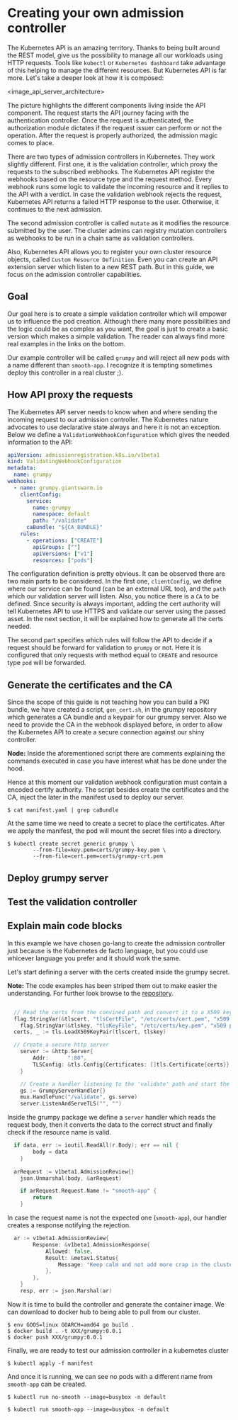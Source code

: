 # Creating your own admission controller

The Kubernetes API is an amazing territory. Thanks to being built around the REST model, give us the possibility to manage all our workloads using HTTP requests. Tools like `kubectl` or `Kubernetes dashboard` take advantage of this helping to manage the different resources. But Kubernetes API is far more. Let's take a deeper look at how it is composed:

<image_api_server_architecture>

The picture highlights the different components living inside the API component. The request starts the API journey facing with the authentication controller. Once the request is authenticated, the authorization module dictates if the request issuer can perform or not the operation. After the request is properly authorized, the admission magic comes to place. 

There are two types of admission controllers in Kubernetes. They work slightly different. First one, it is the validation controller, which proxy the requests to the subscribed webhooks. The Kubernetes API register the webhooks based on the resource type and the request method. Every webhook runs some logic to validate the incoming resource and it replies to the API with a verdict. In case the validation webhook rejects the request, Kubernetes API returns a failed HTTP response to the user. Otherwise, it continues to the next admission.

The second admission controller is called `mutate` as it modifies the resource submitted by the user. The cluster admins can registry mutation controllers as webhooks to be run in a chain same as validation controllers.

Also, Kubernetes API allows you to register your own cluster resource objects, called `Custom Resource Definition`. Even you can create an API extension server which listen to a new REST path. But in this guide, we focus on the admission controller capabilities.

## Goal

Our goal here is to create a simple validation controller which will empower us to influence the pod creation. Although there many more possibilities and the logic could be as complex as you want, the goal is just to create a basic version which makes a simple validation. The reader can always find more real examples in the links on the bottom.

Our example controller will be called `grumpy` and will reject all new pods with a name different than `smooth-app`. I recognize it is tempting sometimes deploy this controller in a real cluster ;).

## How API proxy the requests

The Kubernetes API server needs to know when and where sending the incoming request to our admission controller. The Kubernetes nature advocates to use declarative state always and here it is not an exception. Below we define a `ValidationWebhookConfiguration` which gives the needed information to the API:

```yaml
apiVersion: admissionregistration.k8s.io/v1beta1
kind: ValidatingWebhookConfiguration
metadata:
  name: grumpy
webhooks:
  - name: grumpy.giantswarm.io
    clientConfig:
      service:
        name: grumpy
        namespace: default
        path: "/validate"
      caBundle: "${CA_BUNDLE}"
    rules:
      - operations: ["CREATE"]
        apiGroups: [""]
        apiVersions: ["v1"]
        resources: ["pods"]
```

The configuration definition is pretty obvious. It can be observed there are two main parts to be considered. In the first one, `clientConfig`, we define where our service can be found (can be an external URL too), and the `path` which our validation server will listen. Also, you notice there is a `CA` to be defined. Since security is always important, adding the cert authority will tell Kubernetes API to use HTTPS and validate our server using the passed asset. In the next section, it will be explained how to generate all the certs needed.

The second part specifies which rules will follow the API to decide if a request should be forward for validation to `grumpy` or not. Here it is configured that only requests with method equal to `CREATE` and resource type `pod` will be forwarded. 

## Generate the certificates and the CA

Since the scope of this guide is not teaching how you can build a PKI bundle, we have created a script, `gen_cert.sh`, in the grumpy repository which generates a CA bundle and a keypair for our grumpy server. Also we need to provide the CA in the webhook displayed before, in order to allow the Kubernetes API to create a secure connection against our shiny controller.

__Node:__ Inside the aforementioned script there are comments explaining the commands executed in case you have interest what has be done under the hood.

Hence at this moment our validation webhook configuration must contain a encoded certify authority. The script besides create the certificates and the CA, inject the later in the manifest used to deploy our server.

```
$ cat manifest.yaml | grep caBundle
```

At the same time we need to create a secret to place the certificates. After we apply the manifest, the pod will mount the secret files into a directory.

```
$ kubectl create secret generic grumpy \
        --from-file=key.pem=certs/grumpy-key.pem \
        --from-file=cert.pem=certs/grumpy-crt.pem
```

## Deploy grumpy server

## Test the validation controller

## Explain main code blocks

In this example we have chosen go-lang to create the admission controller just because is the Kubernetes de facto language, but you could use whicever language you prefer and it should work the same.

Let's start defining a server with the certs created inside the grumpy secret.

__Note:__ The code examples has been striped them out to make easier the understanding. For further look browse to the [repository](github.com/gianstwarm/grumpy).

```go

  // Read the certs from the convined path and convert it to a X509 keypair
  flag.StringVar(&tlscert, "tlsCertFile", "/etc/certs/cert.pem", "x509 Certificate for HTTPS.")
	flag.StringVar(&tlskey, "tlsKeyFile", "/etc/certs/key.pem", "x509 private key to --tlsCertFile.")
  certs, _ := tls.LoadX509KeyPair(tlscert, tlskey)

  // Create a secure http server
	server := &http.Server{
		Addr:      ":80",
		TLSConfig: &tls.Config{Certificates: []tls.Certificate{certs}},
	}

	// Create a handler listening to the 'validate' path and start the server
	gs := GrumpyServerHandler{}
	mux.HandleFunc("/validate", gs.serve)
	server.ListenAndServeTLS("", "")

```

Inside the grumpy package we define a `server` handler which reads the request body, then it converts the data to the correct struct and finally check if the resource name is valid.

```go
  if data, err := ioutil.ReadAll(r.Body); err == nil {
		body = data
	}
  
  arRequest := v1beta1.AdmissionReview{}
	json.Unmarshal(body, &arRequest)

	if arRequest.Request.Name != "smooth-app" {
		return
	}
```

In case the request name is not the expected one (`smooth-app`), our handler creates a response notifying the rejection.

```go
  ar := v1beta1.AdmissionReview{
		Response: &v1beta1.AdmissionResponse{
			Allowed: false,
			Result: &metav1.Status{
				Message: "Keep calm and not add more crap in the cluster!",
			},
		},
	}
	resp, err := json.Marshal(ar)
```

Now it is time to build the controller and generate the container image. We can download to docker hub to being able to pull from our cluster.
```
$ env GOOS=linux GOARCH=amd64 go build .
$ docker build . -t XXX/grumpy:0.0.1
$ docker push XXX/grumpy:0.0.1
```

Finally, we are ready to test our admission controller in a kubernetes cluster
```
$ kubectl apply -f manifest
```

And once it is running, we can see no pods with a different name from `smooth-app` can be created.

```
$ kubectl run no-smooth --image=busybox -n default

$ kubectl run smooth-app --image=busybox -n default
```